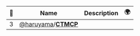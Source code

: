 |:star2: | Name | Description | 🌍|
|---|---|---|---|
|3|[@haruyama](https://github.com/haruyama)/[**CTMCP**](https://github.com/haruyama/CTMCP)|||

